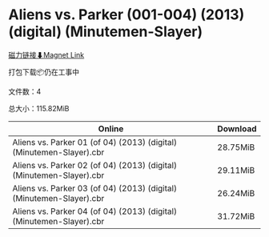 # Aliens vs. Parker (001-004) (2013) (digital) (Minutemen-Slayer)

[磁力链接⬇Magnet Link](magnet:?xt=urn:btih:a75778bc98a0b9426c7cfc1a486459bba4170a9f&dn=Aliens%20vs.%20Parker%20%28001-004%29%20%282013%29%20%28digital%29%20%28Minutemen-Slayer%29)

打包下载📦仍在工事中

文件数：4

总大小：115.82MiB

Online | Download
--- | ---
Aliens vs. Parker 01 (of 04) (2013) (digital) (Minutemen-Slayer).cbr | 28.75MiB
Aliens vs. Parker 02 (of 04) (2013) (digital) (Minutemen-Slayer).cbr | 29.11MiB
Aliens vs. Parker 03 (of 04) (2013) (digital) (Minutemen-Slayer).cbr | 26.24MiB
Aliens vs. Parker 04 (of 04) (2013) (digital) (Minutemen-Slayer).cbr | 31.72MiB